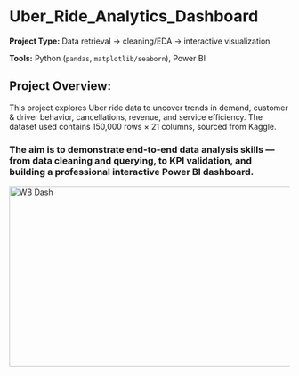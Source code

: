 # Uber_Ride_Analytics_Dashboard

**Project Type:** Data retrieval → cleaning/EDA → interactive visualization

**Tools:** Python (`pandas`, `matplotlib/seaborn`), Power BI

## Project Overview:
This project explores Uber ride data to uncover trends in demand, customer & driver behavior, cancellations, revenue, and service efficiency. The dataset used contains 150,000 rows × 21 columns, sourced from Kaggle.

### The aim is to demonstrate end-to-end data analysis skills — from data cleaning and querying, to KPI validation, and building a professional interactive Power BI dashboard.


<img width="576" height="325" alt="WB Dash" src="" />
